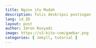 ```yaml
---
title: Nginx itu Mudah
description: Tulis deskripsi postingan
lang: id_ID
layout: post
author: Imron Rosyadi
image: https://s3-kita-com/gambar.png
categories: [ Jekyll, tutorial ]
---
```

